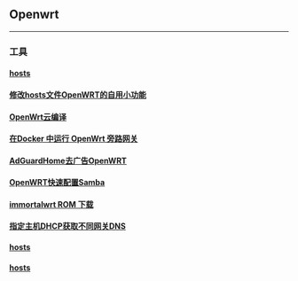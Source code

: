 ## Openwrt
----------------------------------------------------------------

### 工具

#### [hosts](https://mokk731.github.io/txt/hosts.txt)

#### [修改hosts文件OpenWRT的自用小功能](https://mokk731.github.io/txt/修改hosts文件OpenWRT的自用小功能.txt)

#### [OpenWrt云编译](https://mokk731.github.io/txt/OpenWrt云编译.txt)

#### [在Docker 中运行 OpenWrt 旁路网关](https://mokk731.github.io/txt/在Docker中运行OpenWrt旁路网关.txt)

#### [AdGuardHome去广告OpenWRT](https://mokk731.github.io/txt/AdGuardHome去广告OpenWRT.txt)

#### [OpenWRT快速配置Samba](https://mokk731.github.io/txt/OpenWRT快速配置Samba.txt)

#### [immortalwrt ROM 下载](https://downloads.immortalwrt.org)

#### [指定主机DHCP获取不同网关DNS](https://mokk731.github.io/txt/指定主机DHCP获取不同网关DNS.txt)

#### [hosts](https://mokk731.github.io/txt/hosts.txt)

#### [hosts](https://mokk731.github.io/txt/hosts.txt)



